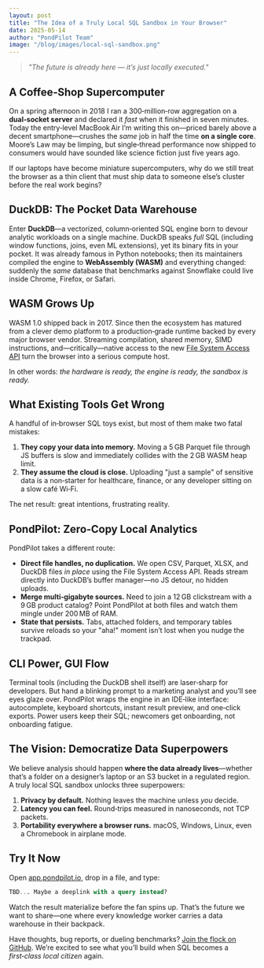 ```yaml
---
layout: post
title: "The Idea of a Truly Local SQL Sandbox in Your Browser"
date: 2025-05-14
author: "PondPilot Team"
image: "/blog/images/local-sql-sandbox.png"
---
```


> *"The future is already here — it’s just locally executed."*

## A Coffee‑Shop Supercomputer

On a spring afternoon in 2018 I ran a 300‑million‑row aggregation on a **dual‑socket server** and declared it *fast* when it finished in seven minutes. Today the entry‑level MacBook Air I’m writing this on—priced barely above a decent smartphone—crushes the *same* job in half the time **on a single core**. Moore’s Law may be limping, but single‑thread performance now shipped to consumers would have sounded like science fiction just five years ago.

If our laptops have become miniature supercomputers, why do we still treat the browser as a thin client that must ship data to someone else’s cluster before the real work begins?

## DuckDB: The Pocket Data Warehouse

Enter **DuckDB**—a vectorized, column‑oriented SQL engine born to devour analytic workloads on a single machine. DuckDB speaks *full* SQL (including window functions, joins, even ML extensions), yet its binary fits in your pocket. It was already famous in Python notebooks; then its maintainers compiled the engine to **WebAssembly (WASM)** and everything changed: suddenly the *same* database that benchmarks against Snowflake could live inside Chrome, Firefox, or Safari.

## WASM Grows Up

WASM 1.0 shipped back in 2017. Since then the ecosystem has matured from a clever demo platform to a production‑grade runtime backed by every major browser vendor. Streaming compilation, shared memory, SIMD instructions, and—critically—native access to the new [File System Access API](https://web.dev/file-system-access/) turn the browser into a serious compute host.

In other words: *the hardware is ready, the engine is ready, the sandbox is ready.*

## What Existing Tools Get Wrong

A handful of in‑browser SQL toys exist, but most of them make two fatal mistakes:

1. **They copy your data into memory.** Moving a 5 GB Parquet file through JS buffers is slow and immediately collides with the 2 GB WASM heap limit.
2. **They assume the cloud is close.** Uploading "just a sample" of sensitive data is a non‑starter for healthcare, finance, or any developer sitting on a slow café Wi‑Fi.

The net result: great intentions, frustrating reality.

## PondPilot: Zero‑Copy Local Analytics

PondPilot takes a different route:

* **Direct file handles, no duplication.** We open CSV, Parquet, XLSX, and DuckDB files *in place* using the File System Access API. Reads stream directly into DuckDB’s buffer manager—no JS detour, no hidden uploads.
* **Merge multi‑gigabyte sources.** Need to join a 12 GB clickstream with a 9 GB product catalog? Point PondPilot at both files and watch them mingle under 200 MB of RAM.
* **State that persists.** Tabs, attached folders, and temporary tables survive reloads so your "aha!" moment isn’t lost when you nudge the trackpad.

## CLI Power, GUI Flow

Terminal tools (including the DuckDB shell itself) are laser‑sharp for developers. But hand a blinking prompt to a marketing analyst and you’ll see eyes glaze over. PondPilot wraps the engine in an IDE‑like interface: autocomplete, keyboard shortcuts, instant result preview, and one‑click exports. Power users keep their SQL; newcomers get onboarding, not onboarding fatigue.


## The Vision: Democratize Data Superpowers

We believe analysis should happen **where the data already lives**—whether that’s a folder on a designer’s laptop or an S3 bucket in a regulated region. A truly local SQL sandbox unlocks three superpowers:

1. **Privacy by default.** Nothing leaves the machine unless *you* decide.
2. **Latency you can feel.** Round‑trips measured in nanoseconds, not TCP packets.
3. **Portability everywhere a browser runs.** macOS, Windows, Linux, even a Chromebook in airplane mode.

## Try It Now

Open [app.pondpilot.io](https://app.pondpilot.io), drop in a file, and type:

```sql
TBD... Maybe a deeplink with a query instead?
```

Watch the result materialize before the fan spins up. That’s the future we want to share—one where every knowledge worker carries a data warehouse in their backpack.

Have thoughts, bug reports, or dueling benchmarks? [Join the flock on GitHub](https://github.com/pondpilot/pondpilot). We’re excited to see what you’ll build when SQL becomes a *first‑class local citizen* again.
